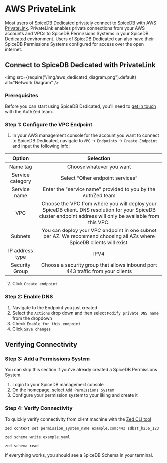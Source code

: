 
# AWS PrivateLink

Most users of SpiceDB Dedicated privately connect to SpiceDB with AWS [PrivateLink](https://docs.aws.amazon.com/whitepapers/latest/aws-privatelink/aws-privatelink.html). PrivateLink enables private connections from your AWS accounts and VPCs to SpiceDB Permissions Systems in your SpiceDB Dedicated environment. Users of SpiceDB Dedicated can also have their SpiceDB Permissions Systems configured for access over the open internet.

## Connect to SpiceDB Dedicated with PrivateLink

<img src={require("/img/aws_dedicated_diagram.png").default} alt="Network Diagram" />

### Prerequisites

Before you can start using SpiceDB Dedicated, you'll need to [get in touch](https://authzed.com/call) with the AuthZed team.

### Step 1: Configure the VPC Endpoint

1. In your AWS management console for the account you want to connect to SpiceDB Dedicated, navigate to ```VPC``` → ```Endpoints``` → ```Create Endpoint``` and input the following info:

| Option               | Selection            |
| :-------------------:| :-------------------:|
| Name tag         | Choose whatever you want |
| Service category   | Select “Other endpoint services” |
| Service name       | Enter the "service name" provided to you by the AuthZed team |
| VPC                | Choose the VPC from where you will deploy your SpiceDB client. DNS resolution for your SpiceDB cluster endpoint address will only be available from this VPC. |
| Subnets            | You can deploy your VPC endpoint in one subnet per AZ. We recommend choosing all AZs where SpiceDB clients will exist. |
| IP address type    | IPV4 |
| Security Group     | Choose a security group that allows inbound port 443 traffic from your clients |

2. Click ```Create endpoint```

### Step 2: Enable DNS

1. Navigate to the Endpoint you just created
2. Select the ```Actions``` drop down and then select ```Modify private DNS name``` from the dropdown
3. Check ```Enable for this endpoint```
4. Click ```Save changes```

## Verifying Connectivity

### Step 3: Add a Permissions System

You can skip this section if you've already created a SpiceDB Permissions System.

1. Login to your SpiceDB management console
2. On the homepage, select ```Add Permissions System```
3. Configure your permission system to your liking and create it

### Step 4: Verify Connectivity

To quickly verify connectivity from client machine with the [Zed CLI tool](https://github.com/authzed/zed)

``` zed
zed context set permission_system_name example.com:443 sdbst_h256_123

zed schema write example.yaml

zed schema read
```

If everything works, you should see a SpiceDB Schema in your terminal.

